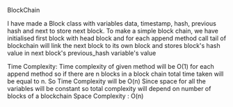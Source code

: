 BlockChain

I have made a Block class with variables data, timestamp, hash, previous hash and next to store next block.
To make a simple block chain, we have initialised first block with head block and for each append method call tail of blockchain will link the next block to its own block and stores block's hash value in next block's previous_hash variable's value

Time Complexity:
Time complexity of given method will be O(1) for each append method so if there are n blocks in a block chain total time taken will be equal to n.
So Time Complexity will be O(n)
Since space for all the variables will be constant so total complexity will depend on number of blocks of a blockchain
Space Complexity : O(n)